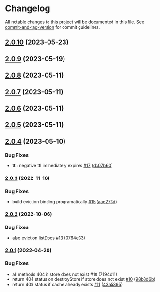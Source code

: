 # Changelog

All notable changes to this project will be documented in this file. See [commit-and-tag-version](https://github.com/absolute-version/commit-and-tag-version) for commit guidelines.

## [2.0.10](https://github.com/hyper63/hyper-adapter-sqlite/compare/v2.0.9...v2.0.10) (2023-05-23)

## [2.0.9](https://github.com/hyper63/hyper-adapter-sqlite/compare/v2.0.8...v2.0.9) (2023-05-19)

## [2.0.8](https://github.com/hyper63/hyper-adapter-sqlite/compare/v2.0.7...v2.0.8) (2023-05-11)

## [2.0.7](https://github.com/hyper63/hyper-adapter-sqlite/compare/v2.0.6...v2.0.7) (2023-05-11)

## [2.0.6](https://github.com/hyper63/hyper-adapter-sqlite/compare/v2.0.5...v2.0.6) (2023-05-11)

## [2.0.5](https://github.com/hyper63/hyper-adapter-sqlite/compare/v2.0.4...v2.0.5) (2023-05-11)

## [2.0.4](https://github.com/hyper63/hyper-adapter-sqlite/compare/v2.0.3...v2.0.4) (2023-05-10)


### Bug Fixes

* **ttl:** negative ttl immediately expires [#17](https://github.com/hyper63/hyper-adapter-sqlite/issues/17) ([dc07b60](https://github.com/hyper63/hyper-adapter-sqlite/commit/dc07b604ead2c14c961e09119693d4b12de81b01))

### [2.0.3](https://github.com/hyper63/hyper-adapter-sqlite/compare/v2.0.2...v2.0.3) (2022-11-16)


### Bug Fixes

* build eviction binding programatically [#15](https://github.com/hyper63/hyper-adapter-sqlite/issues/15) ([aae273d](https://github.com/hyper63/hyper-adapter-sqlite/commit/aae273db5391690dee89fbcdac3eab1b90e2e9dd))

### [2.0.2](https://github.com/hyper63/hyper-adapter-sqlite/compare/v2.0.1...v2.0.2) (2022-10-06)


### Bug Fixes

* also evict on listDocs [#13](https://github.com/hyper63/hyper-adapter-sqlite/issues/13) ([0764e33](https://github.com/hyper63/hyper-adapter-sqlite/commit/0764e33f9348bf4feb751347045c1ca1a526ecdc))

### [2.0.1](https://github.com/hyper63/hyper-adapter-sqlite/compare/v2.0.0...v2.0.1) (2022-04-20)


### Bug Fixes

* all methods 404 if store does not exist [#10](https://github.com/hyper63/hyper-adapter-sqlite/issues/10) ([7194d11](https://github.com/hyper63/hyper-adapter-sqlite/commit/7194d1103cee5ac1aaca4b2583ed73d2c15afd11))
* return 404 status on destroyStore if store does not exist [#10](https://github.com/hyper63/hyper-adapter-sqlite/issues/10) ([98b8d6b](https://github.com/hyper63/hyper-adapter-sqlite/commit/98b8d6b50cfadb7c787838690540f2088d3d58f8))
* return 409 status if cache already exists [#11](https://github.com/hyper63/hyper-adapter-sqlite/issues/11) ([43a5395](https://github.com/hyper63/hyper-adapter-sqlite/commit/43a5395f6f81c72b894745abd0f66fcdac61dbd0))
